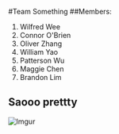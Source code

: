 #Team Something
##Members:
1. Wilfred Wee
2. Connor O'Brien
3. Oliver Zhang
4. William Yao
5. Patterson Wu
6. Maggie Chen
7. Brandon Lim

## Saooo prettty 

![Imgur](http://i.imgur.com/RlL5j5M.jpg)
